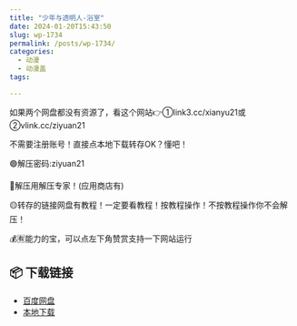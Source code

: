 ```yaml
---
title: "少年与透明人-浴室"
date: 2024-01-20T15:43:50
slug: wp-1734
permalink: /posts/wp-1734/
categories:
  - 动漫
  - 动漫盖
tags:

---
```


如果两个网盘都没有资源了，看这个网站👉①link3.cc/xianyu21或②vlink.cc/ziyuan21

不需要注册账号！直接点本地下载转存OK？懂吧！

🟢解压密码:ziyuan21

🔵解压用解压专家！(应用商店有)

🟡转存的链接网盘有教程！一定要看教程！按教程操作！不按教程操作你不会解压！

💰🈶能力的宝，可以点左下角赞赏支持一下网站运行

## 📦 下载链接
- [百度网盘](https://blziyuan21.com/pay-download/1734?key=97f406d377&down_id=0)
- [本地下载](https://blziyuan21.com/pay-download/1734?key=97f406d377&down_id=1)

